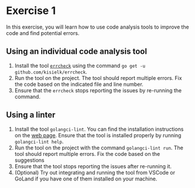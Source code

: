 # Exercise 1

In this exercise, you will learn how to use code analysis tools to improve the code and find potential errors.

## Using an individual code analysis tool

1. Install the tool [`errcheck`](github.com/kisielk/errcheck
) using the command `go get -u github.com/kisielk/errcheck`.
2. Run the tool on the project. The tool should report multiple errors. Fix the code based on the indicated file and line number.
3. Ensure that the `errcheck` stops reporting the issues by re-running the command.

## Using a linter

1. Install the tool `golangci-lint`. You can find the installation instructions on the [web page](https://github.com/golangci/golangci-lint#install). Ensure that the tool is installed properly by running `golangci-lint help`.
2. Run the tool on the project with the command `golangci-lint run`. The tool should report multiple errors. Fix the code based on the suggestions
3. Ensure that the tool stops reporting the issues after re-running it.
4. (Optional) Try out integrating and running the tool from VSCode or GoLand if you have one of them installed on your machine.